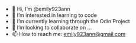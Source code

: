 - 👋 Hi, I’m @emily923ann
- 👀 I’m interested in learning to code
- 🌱 I’m currently learning through the Odin Project
- 💞️ I’m looking to collaborate on ...
- 📫 How to reach me: emily923ann@gmail.com

<!---
emily923ann/emily923ann is a ✨ special ✨ repository because its `README.md` (this file) appears on your GitHub profile.
You can click the Preview link to take a look at your changes.
--->
